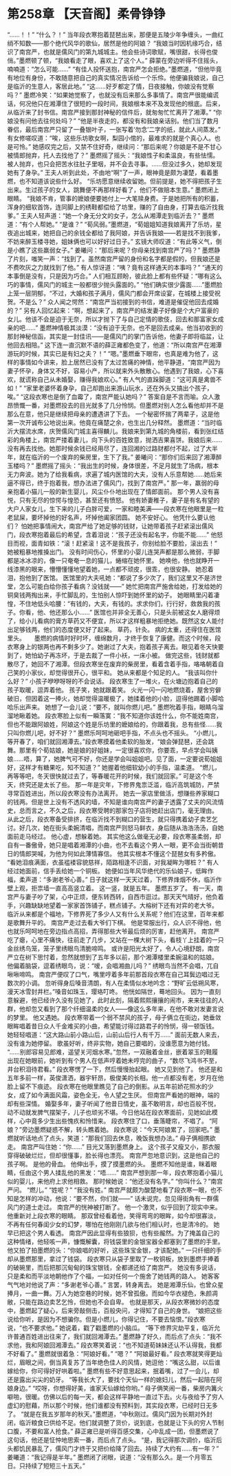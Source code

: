 # 第258章 【天音阁】柔骨铮铮
“……！！”
“什么？！”
当年段衣寒抱着琵琶出来，那便是五陵少年争缠头，一曲红绡不知数——那个绝代风华的歌仙，居然是他的阿娘？
“我娘当时因机缘巧合，结识了南宫严，也就是儒风门的第九城城主。他会些诗词歌赋，嘴很甜，长得也俊俏。”墨燃顿了顿，“我娘看走了眼，喜欢上了这个人。”
薛蒙在旁边听得不住摇头，喃喃道：“怎么可能……”
“有佳人投怀送抱，南宫严怎会拒绝。”墨燃道，“但他毕竟有地位有身份，不敢随意把自己的真实情况告诉给一个乐伶。他便骗我娘说，自己是临沂的生意人，客居此地。”
“这……好歹都定了情，日夜接触，你娘没有觉察吗？”
墨燃冷笑：“如果她觉察了，也就没有后来那么多事情了。南宫严很能编谎话，何况他只在湘潭住了很短的一段时间，我娘根本来不及发现他的根底。后来，从临沂来了封书信。南宫严接到那封神秘的信件后，就匆匆忙忙离开了湘潭。”
“你娘没有问他去往何处吗？”
“他是半夜走的，都没有和我娘亲话别。他们当了数月眷侣，最后南宫严只留了一叠银叶子，一张写着‘勿念’二字的纸，就此人间蒸发。”
有女修嗟叹道：“唉，这些乐坊歌女啊，梨园小倌的，最难求的就是个真心人。也是可怜。”
她感叹完之后，又禁不住好奇，继续问：“那后来呢？你娘是不是不甘心被情郎抛弃，托人去找他了？”
墨燃摇了摇头：“我娘性子和柔温良，有些怯懦。被人抛弃，也只会把苦水往肚子里咽，并不会去寻事。……但没过多久，她却发现她有了身孕。”
王夫人听到此处，不由地“啊”了一声，眼神竟是颇为凄楚，看着墨燃，也不知道该说些什么好。
“乐坊愿意继续收留她。但前提是，她不得把孩子生出来。生过孩子的女人，跳舞便不再那样好看了，他们不做赔本生意。”
墨燃闭上眼睛。
“我娘不肯，管事的嬷娘便要她付上一大笔赎身费。于是她把所有的积蓄，浑身的细软首饰，连同脚上的绣鞋都偿给了坊里，赚的了自由身，打算去临沂找我爹。”
王夫人轻声道：“她一个身无分文的女子，怎么从湘潭走到临沂去？”
墨燃道：“有个人帮她。”
“是谁？”
“荀风弱。”墨燃道，“荀姐姐知道我娘离开了乐坊，星夜追出城来，她把自己的余钱全都给了我阿娘，并告诉我娘——若是找不到我爹，不妨来醉玉楼寻她，姐妹俩也可以好好过日子。”
玄镜大师叹道：“有此等义气，倒是小瞧了这些羸弱女子。”
姜曦问：“那后来呢？你母亲找到南宫严了吗？”
墨燃静了片刻，嗤笑一声：“找到了。虽然南宫严留的身份和名字都是假的，但我娘还是不费吹灰之力就找到了他。”
有人惊讶道：“咦？竟有这样通天的本事吗？”
“通天的本事倒是没有，只是因为巧合。”
人们相互顾盼，彼此脸上都有些怀疑：“哪有这么巧的事情，儒风门的城主一般都很少抛头露面的。”
“他们确实很少露面……”墨燃脸上笼一层阴郁，“不过，大婚和孩子满月，儒风门都会开席设宴，在城楼上接受祝贺。不是么？”
众人闻之愕然：“南宫严当初接到的书信，难道是催促他回去成婚的？”
另有人回忆起来：“啊，想起来了，南宫严的结发妻子好像是个大户富豪的女儿。他该不会是迫于无奈，所以才抛下了与自己定情的歌伎，回去和那富家女成亲的吧……”
墨燃神情极其淡漠：“没有迫于无奈。也不是回去成亲。他当初收到的那封神秘信函，其实是一封佳讯——是儒风门的掌门告诉他，他妻子即将临盆，让他回去相陪。”
这下连一直沉默不语的薛正雍都色变了，他道：“所以南宫严在湘潭游玩的时候，其实已是有妇之夫？！”
“嗯。”墨燃垂下眼帘，也真是难为他了，这样的事情如今讲来，脸上居然已没有了太过苦痛的神情，他平静道，“南宫严因为妻子怀孕，身体又不好，容易小产，所以就来外头散散心。他遇到了我娘，心下喜欢，就谎称自己从未婚娶，赚得我娘欢心。”
有人气的直跺脚道：“这可真是禽兽不如！”
“家里老婆怀着身孕，自己却跑出来游山玩水，还在外头又搞出个孩子，唉。”
“这段衣寒也是倒了血霉了，南宫严能认她吗？”
答案自是不言而喻。众人激昂愤慨一番，对墨燃投去的目光就多了几分怜悯。但墨燃对别人怎么看他却并不是那么在意，他只是继续把母亲的遭遇讲了下去。
一个秘密怀揣了两辈子，这是他第一次开诚布公地说出来。他竟在痛楚之余，也生出几分释然。
墨燃道：“当时临沂大摆流水席，庆贺儒风门城主喜得麟儿。我娘来到第九城的角楼前，看到张红结彩的角楼上，南宫严搂着妻儿，向下头的百姓致意，抛洒吉果喜饼。我娘后来……没有再去找他。她那时候余钱已经用尽了，连回湘的过路财都付不起，过了大半年，就在临沂的一个废弃的柴房里，生下了我。”
姜曦问：“那你们后来回了湘潭醉玉楼吗？”
墨燃摇了摇头：“我出生的时候，身体很差，不足月就生了场病，根本无力奔波。她为了给我看病，求遍了城内医馆的大夫，没有人乐意帮她……她后来逼不得已，终于抱着我，想办法进了儒风门，找到了南宫严。”
那一年，羸弱的母亲抱着小猫儿一般的新生婴儿，风尘仆仆地出现在了情郎面前。
那个男人没有喜悦，只有无尽的惊愕与惶恐，甚至还有愤怒。
他有娇妻稚子，妻子是有名有望的大户人家女儿，生下来的儿子白胖可爱，一家和睦美满——段衣寒在他眼里是一粒老鼠屎，要坏掉他的好名声，坏掉他阖家团圆。
她不安好心。
他凭什么要认他们？
怕她把事情闹大，南宫严给了她足够的钱财，让她带着孩子赶紧滚出儒风门，段衣寒抱着最后的希望，含着泪说：“孩子还没有起名字，你能不能……”
他怒目而视，面青如铁：“滚！赶紧滚！这不是我孩子，你别给脸不要脸，滚出去！”
她被粗暴地推搡出门。
没有时间伤心，怀里的小婴儿连哭声都是那么微弱，手脚都是冰冰凉的，像一只奄奄一息的猫儿，蜷缩在她怀里。
她唤他，他也就睁开一线漆黑的眼来，懵懵懂懂地望着她，一点都不顽皮，很乖，也很安静。
她忍着泪，抱他到了医馆。
医馆里的大夫吼她：“都说了多少次了，我们这里又不是济世堂，怎么可能白给你孩子看病？没钱就——”
她忙把南宫严施舍给她，打发给她的铜臭钱两掏出来，手忙脚乱的，生怕别人惊吓到她怀里的幼子。
她眼睛里闪着凄惶，不住地低头哈腰：“有钱的，大夫，有钱的。求求你们，行行好，救救我的孩子。你看，他、他还那么小……”
医馆也并非全无善心，只是头前被这女人磨得烦了，给小儿看病的膏方草药又不便宜，所以才这样粗暴地拒绝她。既然这女人能付出足够钱两，他们的态度便又好了起来。
草药，针灸。
病的太重，还得住在医馆里头。　　墨燃的病情时好时坏，缠绵数月，才终于恢复了康健。而这个时候，段衣寒身上的银两也再不剩多少了。她谢过了大夫，抱着孩子离去。眼见着冬天快要到了，她怕幼子再冻坏，于是去裁了一件小袄，一床小被。
做完这些，钱财就都散尽了，她回不了湘潭。但段衣寒坐在废弃的柴房里，看着含着手指，咯咯朝着自己笑的小家伙，却觉得很开心，很平和。
她从来都是个知足的人。
“我该叫你什么好？”
小孩子咿咿呀呀的不会说话。
段衣寒生了一堆火，在火塘边抱着自己的孩子取暖，逗弄着他。
孩子笑，她就跟着笑。
火光一闪一闪地燃烧着，屋舍穷僻破旧，但因着这一捧火，她却觉得温暖极了，她揉着他的小脸，逗得他踢着小脚哈哈乐出声来。
她想了一会儿说：“要不，就叫你燃儿吧。”
墨燃吮着手指，眼睛乌溜溜地瞅着她。
段衣寒脸上似有一瞬落寞：“我不知道你该姓什么，你不能姓南宫，但也不能跟阿娘姓，阿娘这个姓是乐坊里的嬷娘给的，你跟着我，总有些怪……我只叫你燃儿吧，好不好？”
墨燃乐呵呵地砸吧手指，不点头也不摇头。
“小燃儿，等开春了，咱们就回湘潭去。”段衣寒摸着他柔软的胎发，“娘会弹琵琶，还会跳舞。那里有个荀姑娘，她是娘的好姐妹，一定很喜欢你，你要乖，早点学会叫姨娘……唔，算了，她脾气可不好，你还是学会叫姐姐吧。见了面，一定要说荀姐姐好，这样才有糖果吃，知不知道？”
她握着他细软幼小的手指，温柔道。
“燃儿，再等等吧，冬天很快就过去了，等春暖花开的时候，我们就回家。”
可是这个冬天，终究还是太长了些。
那一年是灾年，下修界鬼祟泛滥，临沂高筑城防，严禁寻常百姓进出，所以段衣寒没有办法离开。
她去一家店里做活，想赚些养家糊口的钱两。但是世上没有不透风的墙，不知是谁向南宫严的妻子透露了丈夫的风流情史，总而言之，不久之后，段衣寒受聘的那家包子店将她赶出店门，毫无理由。
从此之后，段衣寒备受排挤，在临沂找不到糊口的营生，就只得携着幼子卖艺乞讨。好几次，她在街头柔婉清唱，而南宫严则怒马鲜衣，身后随从浩浩汤汤，自她面前走马经过。
他心虚，想躲着她。
其实他这么做毫无必要，段衣寒虽柔弱，却自有一番傲骨，她只是唱着湘潭的小曲，也不去看这个男人一眼，更不会当街朝昔日的情郎哭喊，为他为何如此薄情寡信。
他其实根本不懂这个琵琶女有多矜傲。
“看她泪痕满面，衣虽褴褛容貌慈祥，陌路相逢不识面，对我凝眸为哪桩？”
有人经过她面前，信手丢给她一个铜板。
她便如当年风华绝代的乐仙娘子，低眸作福，柔声道：“多谢老爷心善。”
日子就这样一天天过着，下修界烽烟不休，临沂作壁上观，拒祟墙一直高高竖立着。
这一竖，就是五年。
墨燃五岁了。
有一天，南宫严与妻子吵了架，心中正烦，便东转西转，自西市逛过。那天天气晴好，他负着手，兴趣缺缺地望着一家家首饰铺子，糕点铺子。大榕树下还有对弈的老大爷。
临沂从来都是个福地，下修界死了多少人又有什么关系呢？他们在这里，百年来都是歌舞升平的。
南宫严走过去看大爷们下棋。
他是常服出行，众人识不得他，他也就乐呵呵地在旁边指点高招，弄得那些大爷最后烦的厉害，赶他离开。
南宫严吃了瘪，心里不痛快，往前走了几步，又站在一棵大树下头，看枝丫上挂着的一只金丝绣鸟笼，笼子里绣眼鸟清脆啼鸣。
或许是阳光太好了，令人心境舒朗，南宫严立在树下思忖着，忽然就想到了五年多以前，那个湘潭楼里柔婉温和的姑娘。
他偏着脑袋，逗着绣眼鸟，说：“嗳，会唱湘曲儿吗？”
绣眼鸟当然不会唱，兀自啾啾啼鸣。
南宫严便叹了口气，嘴里哼着多年前那首段衣寒在自己耳鬓边唱过无数次的小调。
忽听得身后嗓音清朗，有人在柔情似水地吟念：“野旷云低朔风寒，漫天冰雪封井栏。”嗓音如珠玉，璎珞叮咚。
他恍如隔世，蓦地回头。
因为一直刻意躲避，他已经许久没有见她了，此时此刻，隔着熙熙攘攘的闹市，来来往往的人群，他却忽又看到了那个纤细温柔的女人——像这么多年来，在他不敢对发妻言说的梦里。
他又遇她。
段衣寒带着一个弱不禁风的孩子，母子俩立在街边，她垂敛眼眸唱着昔日众人千金难买的小曲，希望能讨得过路君子的怜悯，得一顿饭钱。
她轻轻唱道：“这大路山前小路山后，山前山后行人有千万……”
面前无数人来去，没有谁为她停留。
歌虽好听，终非实物，她自己要唱的，没谁愿意为她付钱。
“……别郎容易见郎难，遥望关河烟水寒。”忽然，一双融着金丝，嵌着翠玉的鞋履出现在她眼前，她听到有个男人在低声哼着她未哼完的曲子，“数尽飞鸿书不至，井台积泪待君看。”
段衣寒愣了一下，然后慢慢抬起眼。
她又见到他了。
他还是和五年多前一样，英俊潇洒，器宇轩昂，极俊美的长相。他一点都没有老，岁月在他脸上留不下痕迹。
段衣寒在他眼里瞧见了自己的倒影。从五年前娇花照水的少女，成了如今满面风霜，姿色全无，令人望之生厌。
但南宫严看她的眼神，端的却有些深情。
婚娶多年，妻子听闻了他昔日情史，虽不敢明言，却也百般不悦，动不动就发脾气摆架子，儿子也顽劣不堪。今日他站在段衣寒面前，见她如此模样，心中竟多少生出些愧疚和怜惜来。
段衣寒住了口，垂落睫帘，不唱了。
“阿娘？”旁边墨燃疑惑不解，转头瞧着她。
段衣寒说：“今天阿娘累了，回家吧。”
墨燃就听话地点了点头，笑道：“那我们回去休息，晚饭我想办法。”
母子俩相携欲走。
南宫严叫住她：“你……”
目光又落到墨燃身上。
这个孩子又瘦又小，那衣服穿得破破烂烂，但却很懂事，脸长得也漂亮。
南宫严忽地意识到，这是他自己的孩子啊。
是他的骨血。
他伸出手，摸了摸墨燃的头。
墨燃不知他是谁，眯着眼睛，任由这个男人揉乱他的黑发：“唔……”
南宫严想到那一年，段衣寒抱着小猫儿似的婴儿，来他府上求他相救。
那时候她说：“他还没有名字。”
“你叫什么？”南宫严问。
“燃儿。”
“姓呢？”
“我没有姓。”
南宫严就颇为酸楚地看了段衣寒一眼，也不知是怎样的冲动，他说：“要不然，你们就——”
话未说完，忽见得街角有一群儒风门的道士走过。
南宫严的恍神被打断了。
他一个激灵，似乎回到了现实中来。
他重新对上段衣寒的眼睛。
那双曾经看着他，笑得弯弯的眼眸，如今却很寡淡，不再有任何春闺少女的幻梦，哪怕在他刚刚几欲与他们相认时，也是清冷的。
她早已把这个男人看透。
南宫严因此显得有些狼狈，也有些赧然。为了掩盖自己的这种情绪，他轻咳一声，慷慨解囊，将钱袋里的金银宝器全都塞到了墨燃的手里。
他又拍了拍墨燃的头：“你娘唱的好听，这些珠宝金银，才该配她。”
一只纤细的手却从墨燃那里，拿过了钱袋。
段衣寒只从袋子里取了一枚铜板，放到墨燃手捧着的破碗里，而后把那沉甸甸的珠宝银钱，全都递还给了南宫严。
她没有多说话，只是柔和而平淡地朝他作了个福，一如对任何一个施舍了她钱两的路人。
她客客气气地对他说了声：“多谢老爷心善。”
言罢，转身离去。
她是湘潭乐仙，也曾众星捧月，一曲一舞。万人为她空巷的时候，她不曾孤傲。而如今华衣褪色，朱颜凋敝，只能在路边卖艺乞怜，但她也不会自卑。
也就是那天，从段衣寒微妙的态度中，墨燃起了疑心，后来旁敲侧击，百般央问，才得知了自己的身世。
“娘把这些说给你听，是因为不想骗你。但是小燃儿，你得记住，不要去恼恨。”段衣寒说，“也不要求他。”
她说着，戳了戳墨燃的小脑瓜。
“等下修界灾劫平复，临沂允许普通百姓进出往来了，我们就回湘潭去。”
墨燃静了好久，而后点了点头：“我不求他，我和阿娘回湘潭去。”
段衣寒笑着说：“也不知道荀妹妹还认不认得我，我都不好看了。”
墨燃就很着急：“阿娘好看。”
“嗯？”
“阿娘最好看。”
段衣寒就笑得更灿烂，眉眼之间，倒当真复苏了当年绝色佳人的风情，她逗他：“嘴这么甜，以后谁嫁给你，你可得好好哄着啦。”
墨燃有些不好意思起来，抿着嘴，过了一会儿，却还是露出尖尖的奶牙。
“等我长大了，要找个天仙一样的媳妇儿，然后一起陪在阿娘身边。”
“哎呀，你想得好美，谁家天仙嫁给你哟。”
母子俩笑闹一番，柴房内篝火噼啪，很暖。仿佛以后的每一天，都会这样平静地一直过下去。火与夜给予了穷人虚幻的慰藉，所以那个时候，他们谁都没有预料到，其实段衣寒，已经时日无多了。
“就是在我五岁那年的秋天。”墨燃道，“中秋刚过。儒风门因为长期对外封闭，临沂粮食已供给不足。他们就调整了货价，说到底，也就是让下头的穷人节制口腹，不要和富人抢食。”
薛正雍已是听得百感交集，心中乱成一团，但墨燃说了这句话，他还是怔忡地思索一番，而后点了点头。
“是，我记得那次调价，临沂后头都饥民暴乱了，儒风门才终于又把价给降了回去。持续了大约有……有一年？”
姜曦道：“我记得是半年。”
墨燃闭了闭眼，说道：“没有那么久。是一个月零五日。只持续了短短三十五天。”
